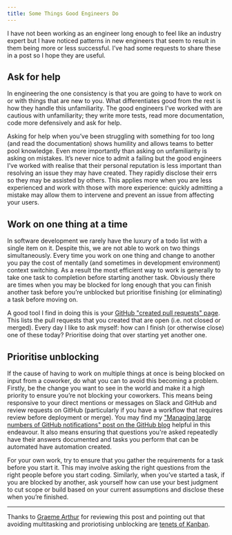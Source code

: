 ```yaml
---
title: Some Things Good Engineers Do
---
```


I have not been working as an engineer long enough to feel like an industry expert but I have noticed patterns in new engineers that seem to result in them being more or less successful. I’ve had some requests to share these in a post so I hope they are useful.

## Ask for help

In engineering the one consistency is that you are going to have to work on or with things that are new to you. What differentiates good from the rest is how they handle this unfamiliarity. The good engineers I’ve worked with are cautious with unfamiliarity; they write more tests, read more documentation, code more defensively and ask for help.

Asking for help when you’ve been struggling with something for too long (and read the documentation) shows humility and allows teams to better pool knowledge. Even more importantly than asking on unfamiliarity is asking on mistakes. It’s never nice to admit a failing but the good engineers I’ve worked with realise that their personal reputation is less important than resolving an issue they may have created. They rapidly disclose their errs so they may be assisted by others. This applies more when you are less experienced and work with those with more experience: quickly admitting a mistake may allow them to intervene and prevent an issue from affecting your users.

## Work on one thing at a time

In software development we rarely have the luxury of a todo list with a single item on it. Despite this, we are not able to work on two things simultaneously. Every time you work on one thing and change to another you pay the cost of mentally (and sometimes in development environment) context switching. As a result the most efficient way to work is generally to take one task to completion before starting another task. Obviously there are times when you may be blocked for long enough that you can finish another task before you’re unblocked but prioritise finishing (or eliminating) a task before moving on.

A good tool I find in doing this is your [GitHub "created pull requests" page](https://github.com/pulls). This lists the pull requests that you created that are open (i.e. not closed or merged). Every day I like to ask myself: how can I finish (or otherwise close) one of these today? Prioritise doing that over starting yet another one.

## Prioritise unblocking

If the cause of having to work on multiple things at once is being blocked on input from a coworker, do what you can to avoid this becoming a problem. Firstly, be the change you want to see in the world and make it a high priority to ensure you’re not blocking your coworkers. This means being responsive to your direct mentions or messages on Slack and GitHub and review requests on GitHub (particularly if you have a workflow that requires review before deployment or merge). You may find my ["Managing large numbers of GitHub notifications" post on the GitHub blog](https://github.blog/2017-07-18-managing-large-numbers-of-github-notifications/) helpful in this endeavour. It also means ensuring that questions you're asked repeatedly have their answers documented and tasks you perform that can be automated have automation created.

For your own work, try to ensure that you gather the requirements for a task before you start it. This may involve asking the right  questions from the right people before you start coding. Similarly, when you’ve started a task, if you are blocked by another, ask yourself how can use your best judgment to cut scope or build based on your current assumptions and disclose these when you’re finished.

---

Thanks to [Graeme Arthur](https://www.graemearthur.com) for reviewing this post and pointing out that avoiding multitasking and proriotising unblocking are [tenets of Kanban](https://en.wikipedia.org/wiki/Kanban_(development)#Kanban_boards_for_software_development).
